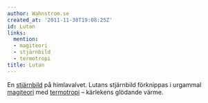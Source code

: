 ```yaml
---
author: Wahnstrom.se
created_at: '2011-11-30T19:08:25Z'
id: Lutan
links:
  mention:
  - magiteori
  - stjärnbild
  - termotropi
title: Lutan
---
```


En [stjärnbild] på himlavalvet. Lutans stjärnbild förknippas i urgammal [magiteori] med [termotropi]
– kärlekens glödande värme.

  [stjärnbild]: stjärnbild
  [magiteori]: magiteori
  [termotropi]: termotropi